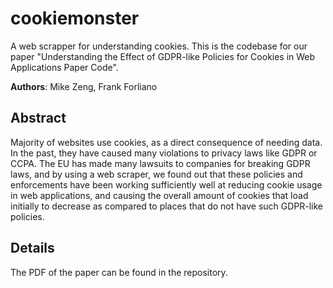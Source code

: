 # cookiemonster
A web scrapper for understanding cookies. This is the codebase for our paper "Understanding the Effect of GDPR-like Policies for Cookies in Web Applications Paper Code".

**Authors**: Mike Zeng, Frank Forliano

##  Abstract
Majority of websites use cookies, as a direct consequence of needing data. In the past, they have caused many violations to privacy laws like GDPR or CCPA. The EU has made many lawsuits to companies for breaking GDPR laws, and by using a web scraper, we found out that these policies and enforcements have been working sufficiently well at reducing cookie usage in web applications, and causing the overall amount of cookies that load initially to decrease as compared to places that do not have such GDPR-like policies.

## Details
The PDF of the paper can be found in the repository.
